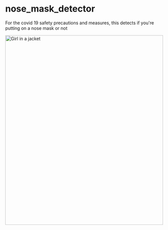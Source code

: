 # nose_mask_detector
For the covid 19 safety precautions and measures, this detects if you're putting on a nose mask or not

<img src="mask.png" alt="Girl in a jacket" width="500" height="600">
